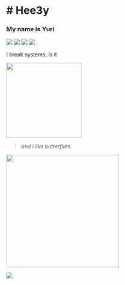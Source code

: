 # # Hee3y
### My name is Yuri <br />
[![](https://img.shields.io/twitter/follow/ydev17?style=flat)](https://twitter.com/ydev17)
![](https://img.shields.io/github/followers/yd3v?style=flat)
![](https://komarev.com/ghpvc/?username=yd3v)
![](https://img.shields.io/github/stars/yd3v)
<br />
<p align="left">
  I break systems, is it
</p>
  
<img src="https://thumbs.gfycat.com/AchingUnsightlyHarrierhawk-small.gif" width="200" />

> *and i like butterflies*

<img src="https://cdn49.picsart.com/175614824004201.gif?" width="300px">

![](https://github-readme-stats.vercel.app/api/top-langs/?username=yd3v&layout=compact&hide=html)
